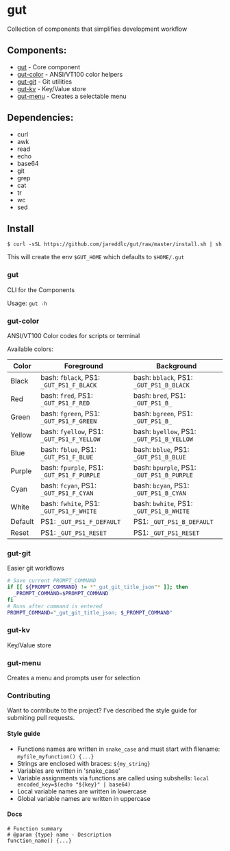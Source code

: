 # gut

Collection of components that simplifies development workflow

## Components:
* [gut](#gut) - Core component
* [gut-color](#gut-color) - ANSI/VT100 color helpers
* [gut-git](#gut-git) - Git utilities
* [gut-kv](#gut-kv) - Key/Value store
* [gut-menu](#gut-menu) - Creates a selectable menu

## Dependencies:
* curl
* awk
* read
* echo
* base64
* git
* grep
* cat
* tr
* wc
* sed

## Install

```
$ curl -sSL https://github.com/jareddlc/gut/raw/master/install.sh | sh
```

This will create the env `$GUT_HOME` which defaults to `$HOME/.gut`

### gut
CLI for the Components

Usage: `gut -h`

### gut-color

ANSI/VT100 Color codes for scripts or terminal

Available colors:

| Color  | Foreground                                | Background                                |
| ------ | ----------------------------------------- | ----------------------------------------- |
| Black  | bash: `fblack`, PS1: `_GUT_PS1_F_BLACK`   | bash: `bblack`, PS1: `_GUT_PS1_B_BLACK`   |
| Red    | bash: `fred`, PS1: `_GUT_PS1_F_RED`       | bash: `bred`, PS1: `_GUT_PS1_B_`          |
| Green  | bash: `fgreen`, PS1: `_GUT_PS1_F_GREEN`   | bash: `bgreen`, PS1: `_GUT_PS1_B_`        |
| Yellow | bash: `fyellow`, PS1: `_GUT_PS1_F_YELLOW` | bash: `byellow`, PS1: `_GUT_PS1_B_YELLOW` |
| Blue   | bash: `fblue`, PS1: `_GUT_PS1_F_BLUE`     | bash: `bblue`, PS1: `_GUT_PS1_B_BLUE`     |
| Purple | bash: `fpurple`, PS1: `_GUT_PS1_F_PURPLE` | bash: `bpurple`, PS1: `_GUT_PS1_B_PURPLE` |
| Cyan   | bash: `fcyan`, PS1: `_GUT_PS1_F_CYAN`     | bash: `bcyan`, PS1: `_GUT_PS1_B_CYAN`     |
| White  | bash: `fwhite`, PS1: `_GUT_PS1_F_WHITE`   | bash: `bwhite`, PS1: `_GUT_PS1_B_WHITE`   |
| Default| PS1: `_GUT_PS1_F_DEFAULT`                 | PS1: `_GUT_PS1_B_DEFAULT`                 |
| Reset  | PS1: `_GUT_PS1_RESET`                     | PS1: `_GUT_PS1_RESET`                     |

### gut-git

Easier git workflows

```bash
# Save current PROMPT_COMMAND
if [[ ${PROMPT_COMMAND} != *"_gut_git_title_json"* ]]; then
  _PROMPT_COMMAND=$PROMPT_COMMAND
fi
# Runs after command is entered
PROMPT_COMMAND="_gut_git_title_json; $_PROMPT_COMMAND"
```

### gut-kv

Key/Value store


### gut-menu

Creates a menu and prompts user for selection


### Contributing
Want to contribute to the project? I've described the style guide for submiting pull requests.

#### Style guide

* Functions names are written in `snake_case` and must start with filename: `myfile_myfunction() {...}`
* Strings are enclosed with braces: `${my_string}`
* Variables are written in 'snake_case'
* Variable assignments via functions are called using subshells: `local encoded_key=$(echo "${key}" | base64)`
* Local variable names are written in lowercase
* Global variable names are written in uppercase

#### Docs

```
# Function summary
# @param {type} name - Description
function_name() {...}
```
